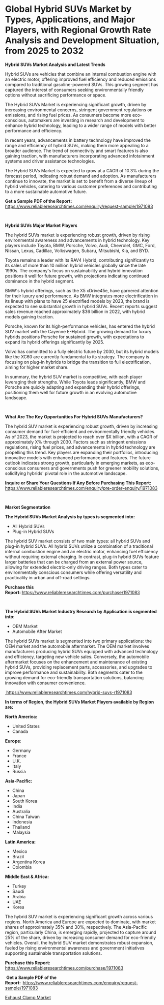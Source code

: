 <p><h1>Global Hybrid SUVs Market by Types, Applications, and Major Players, with Regional Growth Rate Analysis and Development Situation, from 2025 to 2032</h1></p><p><strong>Hybrid SUVs Market Analysis and Latest Trends</strong></p>
<p><p>Hybrid SUVs are vehicles that combine an internal combustion engine with an electric motor, offering improved fuel efficiency and reduced emissions compared to traditional gasoline-powered SUVs. This growing segment has captured the interest of consumers seeking environmentally friendly options without sacrificing performance or space.</p><p>The Hybrid SUVs Market is experiencing significant growth, driven by increasing environmental concerns, stringent government regulations on emissions, and rising fuel prices. As consumers become more eco-conscious, automakers are investing in research and development to enhance hybrid technology, leading to a wider range of models with better performance and efficiency.</p><p>In recent years, advancements in battery technology have improved the range and efficiency of hybrid SUVs, making them more appealing to a broader audience. The trend of connectivity and smart features is also gaining traction, with manufacturers incorporating advanced infotainment systems and driver assistance technologies.</p><p>The Hybrid SUVs Market is expected to grow at a CAGR of 10.3% during the forecast period, indicating robust demand and adoption. As manufacturers continue to innovate, the market is set to benefit from a diverse lineup of hybrid vehicles, catering to various customer preferences and contributing to a more sustainable automotive future.</p></p>
<p><strong>Get a Sample PDF of the Report:&nbsp;</strong> <a href="https://www.reliableresearchtimes.com/enquiry/request-sample/1971083?utm_campaign=3216&utm_medium=2&utm_source=Github&utm_content=ia&utm_term=30032025&utm_id=hybrid-suvs">https://www.reliableresearchtimes.com/enquiry/request-sample/1971083</a></p>
<p>&nbsp;</p>
<p><strong>Hybrid SUVs Major Market Players</strong></p>
<p><p>The hybrid SUVs market is experiencing robust growth, driven by rising environmental awareness and advancements in hybrid technology. Key players include Toyota, BMW, Porsche, Volvo, Audi, Chevrolet, GMC, Ford, Nissan, Lexus, Cadillac, Volkswagen, Subaru, Mitsubishi, Kia, and BYD. </p><p>Toyota remains a leader with its RAV4 Hybrid, contributing significantly to its sales of more than 10 million hybrid vehicles globally since the late 1990s. The company's focus on sustainability and hybrid innovation positions it well for future growth, with projections indicating continued dominance in the hybrid segment.</p><p>BMW's hybrid offerings, such as the X5 xDrive45e, have garnered attention for their luxury and performance. As BMW integrates more electrification in its lineup with plans to have 25 electrified models by 2023, the brand is expected to see substantial growth in hybrid SUVs. Recent reports suggest sales revenue reached approximately $36 billion in 2022, with hybrid models gaining traction.</p><p>Porsche, known for its high-performance vehicles, has entered the hybrid SUV market with the Cayenne E-Hybrid. The growing demand for luxury hybrids positions Porsche for sustained growth, with expectations to expand its hybrid offerings significantly by 2025.</p><p>Volvo has committed to a fully electric future by 2030, but its hybrid models like the XC60 are currently fundamental to its strategy. The company is focusing on plug-in hybrids to bridge the transition to full electrification, aiming for higher market share.</p><p>In summary, the hybrid SUV market is competitive, with each player leveraging their strengths. While Toyota leads significantly, BMW and Porsche are quickly adapting and expanding their hybrid offerings, positioning them well for future growth in an evolving automotive landscape.</p></p>
<p>&nbsp;</p>
<p><strong>What Are The Key Opportunities For Hybrid SUVs Manufacturers?</strong></p>
<p><p>The hybrid SUV market is experiencing robust growth, driven by increasing consumer demand for fuel-efficient and environmentally friendly vehicles. As of 2023, the market is projected to reach over $X billion, with a CAGR of approximately X% through 2030. Factors such as stringent emissions regulations, rising fuel prices, and advancements in hybrid technology are propelling this trend. Key players are expanding their portfolios, introducing innovative models with enhanced performance and features. The future outlook indicates strong growth, particularly in emerging markets, as eco-conscious consumers and governments push for greener mobility solutions, solidifying hybrids' pivotal role in the automotive landscape.</p></p>
<p><strong>Inquire or Share Your Questions If Any Before Purchasing This Report:</strong> <a href="https://www.reliableresearchtimes.com/enquiry/pre-order-enquiry/1971083?utm_campaign=3216&utm_medium=2&utm_source=Github&utm_content=ia&utm_term=30032025&utm_id=hybrid-suvs">https://www.reliableresearchtimes.com/enquiry/pre-order-enquiry/1971083</a></p>
<p>&nbsp;</p>
<p><strong>Market Segmentation</strong></p>
<p><strong>The Hybrid SUVs Market Analysis by types is segmented into:</strong></p>
<p><ul><li>All Hybrid SUVs</li><li>Plug-in Hybrid SUVs</li></ul></p>
<p><p>The hybrid SUV market consists of two main types: all hybrid SUVs and plug-in hybrid SUVs. All hybrid SUVs utilize a combination of a traditional internal combustion engine and an electric motor, enhancing fuel efficiency without requiring external charging. In contrast, plug-in hybrid SUVs feature larger batteries that can be charged from an external power source, allowing for extended electric-only driving ranges. Both types cater to environmentally conscious consumers while offering versatility and practicality in urban and off-road settings.</p></p>
<p><strong>Purchase this Report:&nbsp;</strong><a href="https://www.reliableresearchtimes.com/purchase/1971083?utm_campaign=3216&utm_medium=2&utm_source=Github&utm_content=ia&utm_term=30032025&utm_id=hybrid-suvs">https://www.reliableresearchtimes.com/purchase/1971083</a></p>
<p>&nbsp;</p>
<p><strong>The Hybrid SUVs Market Industry Research by Application is segmented into:</strong></p>
<p><ul><li>OEM Market</li><li>Automobile After Market</li></ul></p>
<p><p>The hybrid SUVs market is segmented into two primary applications: the OEM market and the automobile aftermarket. The OEM market involves manufacturers producing hybrid SUVs equipped with advanced technology and efficiency, targeting new vehicle sales. Conversely, the automobile aftermarket focuses on the enhancement and maintenance of existing hybrid SUVs, providing replacement parts, accessories, and upgrades to improve performance and sustainability. Both segments cater to the growing demand for eco-friendly transportation solutions, balancing innovation with consumer convenience.</p></p>
<p><a href="https://www.reliableresearchtimes.com/hybrid-suvs-r1971083?utm_campaign=3216&utm_medium=2&utm_source=Github&utm_content=ia&utm_term=30032025&utm_id=hybrid-suvs">&nbsp;https://www.reliableresearchtimes.com/hybrid-suvs-r1971083</a></p>
<p><strong>In terms of Region, the Hybrid SUVs Market Players available by Region are:</strong></p>
<p>
    <p> <strong> North America: </strong>
        <ul>
            <li>United States</li>
            <li>Canada</li>
        </ul>
        </p> 
    <p> <strong> Europe: </strong>
        <ul>
            <li>Germany</li>
            <li>France</li>
            <li>U.K.</li>
            <li>Italy</li>
            <li>Russia</li>
        </ul>
        </p> 
    <p> <strong> Asia-Pacific: </strong>
        <ul>
            <li>China</li>
            <li>Japan</li>
            <li>South Korea</li>
            <li>India</li>
            <li>Australia</li>
            <li>China Taiwan</li>
            <li>Indonesia</li>
            <li>Thailand</li>
            <li>Malaysia</li>
        </ul>
        </p> 
    <p> <strong> Latin America: </strong>
        <ul>
            <li>Mexico</li>
            <li>Brazil</li>
            <li>Argentina Korea</li>
            <li>Colombia</li>
        </ul>
        </p> 
    <p> <strong> Middle East & Africa: </strong>
        <ul>
            <li>Turkey</li>
            <li>Saudi</li>
            <li>Arabia</li>
            <li>UAE</li>
            <li>Korea</li>
        </ul>
    </p>
    </p>
<p><p>The hybrid SUV market is experiencing significant growth across various regions. North America and Europe are expected to dominate, with market shares of approximately 35% and 30%, respectively. The Asia-Pacific region, particularly China, is emerging rapidly, projected to capture around 25% of the share, driven by increasing consumer demand for eco-friendly vehicles. Overall, the hybrid SUV market demonstrates robust expansion, fueled by rising environmental awareness and government initiatives supporting sustainable transportation solutions.</p></p>
<p><strong>Purchase this Report: </strong><a href="https://www.reliableresearchtimes.com/purchase/1971083?utm_campaign=3216&utm_medium=2&utm_source=Github&utm_content=ia&utm_term=30032025&utm_id=hybrid-suvs">https://www.reliableresearchtimes.com/purchase/1971083</a></p>
<p>&nbsp;<strong>Get a Sample PDF of the Report:&nbsp;&nbsp;</strong><a href="https://www.reliableresearchtimes.com/enquiry/request-sample/1971083?utm_campaign=3216&utm_medium=2&utm_source=Github&utm_content=ia&utm_term=30032025&utm_id=hybrid-suvs">https://www.reliableresearchtimes.com/enquiry/request-sample/1971083</a></p>
<p><strong></strong></p>
<p><p><a href="https://github.com/nkbaroga/Market-Research-Report-List-1/blob/main/exhaust-clamp-market.md?utm_campaign=3216&utm_medium=2&utm_source=Github&utm_content=ia&utm_term=30032025&utm_id=hybrid-suvs">Exhaust Clamp Market</a></p></p>